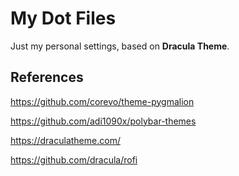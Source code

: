 # My Dot Files 

Just my personal settings, based on **Dracula Theme**.

## References

https://github.com/corevo/theme-pygmalion

https://github.com/adi1090x/polybar-themes

https://draculatheme.com/

https://github.com/dracula/rofi


